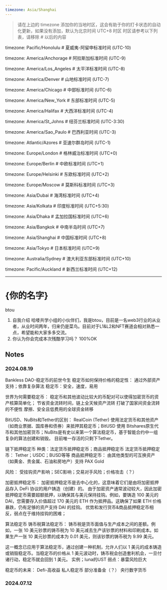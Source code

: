 ```yaml
---
timezone: Asia/Shanghai
---
```


> 请在上边的 timezone 添加你的当地时区，这会有助于你的打卡状态的自动化更新，如果没有添加，默认为北京时间 UTC+8 时区
> 时区请参考以下列表，请移除 # 以后的内容

timezone: Pacific/Honolulu # 夏威夷-阿留申标准时间 (UTC-10)

timezone: America/Anchorage # 阿拉斯加标准时间 (UTC-9)

timezone: America/Los_Angeles # 太平洋标准时间 (UTC-8)

timezone: America/Denver # 山地标准时间 (UTC-7)

timezone: America/Chicago # 中部标准时间 (UTC-6)

timezone: America/New_York # 东部标准时间 (UTC-5)

timezone: America/Halifax # 大西洋标准时间 (UTC-4)

timezone: America/St_Johns # 纽芬兰标准时间 (UTC-3:30)

timezone: America/Sao_Paulo # 巴西利亚时间 (UTC-3)

timezone: Atlantic/Azores # 亚速尔群岛时间 (UTC-1)

timezone: Europe/London # 格林威治标准时间 (UTC+0)

timezone: Europe/Berlin # 中欧标准时间 (UTC+1)

timezone: Europe/Helsinki # 东欧标准时间 (UTC+2)

timezone: Europe/Moscow # 莫斯科标准时间 (UTC+3)

timezone: Asia/Dubai # 海湾标准时间 (UTC+4)

timezone: Asia/Kolkata # 印度标准时间 (UTC+5:30)

timezone: Asia/Dhaka # 孟加拉国标准时间 (UTC+6)

timezone: Asia/Bangkok # 中南半岛时间 (UTC+7)

timezone: Asia/Shanghai # 中国标准时间 (UTC+8)

timezone: Asia/Tokyo # 日本标准时间 (UTC+9)

timezone: Australia/Sydney # 澳大利亚东部标准时间 (UTC+10)

timezone: Pacific/Auckland # 新西兰标准时间 (UTC+12)

---

# {你的名字}
btou
1. 自我介绍
哈喽共学小组的小伙伴们，我是btou，目前是一名web3行业的从业者，从业时间两年，归来仍是菜鸟。目前对于L1&L2和NFT赛道会相对熟悉一点，希望能和大家多多交流。
2. 你认为你会完成本次残酷学习吗？
100%OK
## Notes

<!-- Content_START -->

### 2024.08.19
Bankless DAO-稳定币的前世今生
稳定币如何保持价格的稳定性：
通过外部资产支持；依靠复杂算法
稳定币：安全，速度，易用

世界为何需要稳定币：
稳定币和其他波动比较大的币配对可以使得加密货币的资产核算简单化；
节省资金流转时间，链上全天候资产流转
打破了国家间资金流转的不便性
摩擦、安全且低费用的全球资金转移

BitUSD、NuBits和Tether的区别：
RealCoin (Tether) 使用法定货币和其他资产（如商业票据、国库券和债券）来抵押其稳定币；BitUSD 使用 Bitshares原生代币和其他加密货币；NuBits是有史以来第一个算法稳定币，基于智能合约中一组复杂的算法创建和销毁。
目前唯一存活的只剩下Tether。

链下抵押稳定币
种类：法定货币抵押稳定币；商品抵押稳定币
法定货币抵押稳定币：
Tether；USDC；BUSD等等
商品抵押稳定币：
由其他类型的可互换资产（如黄金、贵金属、石油和房地产）支持
PAX Gold

风险：
受挂钩资产影响；SEC影响；交易对手风险；价格攻击（？）

加密抵押稳定币：
加密抵押稳定币是去中心化的，这意味着它们是由将加密抵押品存入 DeFi 协议的用户铸造（创建）的。
由于加密资产通常波动较大，因此加密抵押稳定币需要超额抵押，以确保其与美元保持挂钩。例如，要铸造 100 美元的 DAI，您需要存入价值超过 170 美元的 ETH 作为抵押品。这确保了如果 ETH 价格暴跌，仍有足够的资产支持 DAI 的挂钩。
优势和发行货币&商品抵押稳定币相反，弱点在于维持挂钩的困难；

算法稳定币
铸币税算法稳定币：
铸币税是货币面值与生产成本之间的差额。例如，一张 10 美元钞票的铸币税为 10 美元减去生产该钞票的材料和印刷成本。如果生产一张 10 美元钞票的成本为 0.01 美元，则该钞票的铸币税为 9.99 美元。

这一概念已应用于算法稳定币，通过创建一种机制，允许人们以 1 美元的成本铸造或销毁稳定币。当稳定币的价格从 1 美元波动时，铸币税会创造套利机会，一旦付诸行动，稳定币就会回到 1 美元。
实例；luna的UST
弱点：暴雷风险巨大

稳定币的未来：
Defi-高收益
私人稳定币
部分准备金（？）
央行数字货币

### 2024.07.12

<!-- Content_END -->
